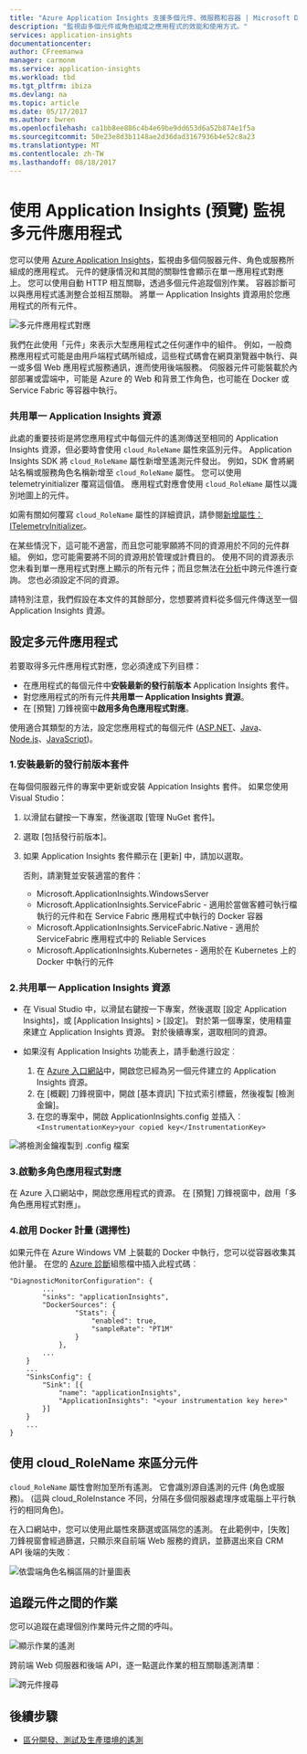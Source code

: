 ```yaml
---
title: "Azure Application Insights 支援多個元件、微服務和容器 | Microsoft Docs"
description: "監視由多個元件或角色組成之應用程式的效能和使用方式。"
services: application-insights
documentationcenter: 
author: CFreemanwa
manager: carmonm
ms.service: application-insights
ms.workload: tbd
ms.tgt_pltfrm: ibiza
ms.devlang: na
ms.topic: article
ms.date: 05/17/2017
ms.author: bwren
ms.openlocfilehash: ca1bb8ee886c4b4e69be9dd653d6a52b874e1f5a
ms.sourcegitcommit: 50e23e8d3b1148ae2d36dad3167936b4e52c8a23
ms.translationtype: MT
ms.contentlocale: zh-TW
ms.lasthandoff: 08/18/2017
---
```

# <a name="monitor-multi-component-applications-with-application-insights-preview"></a>使用 Application Insights (預覽) 監視多元件應用程式

您可以使用 [Azure Application Insights](app-insights-overview.md)，監視由多個伺服器元件、角色或服務所組成的應用程式。 元件的健康情況和其間的關聯性會顯示在單一應用程式對應上。 您可以使用自動 HTTP 相互關聯，透過多個元件追蹤個別作業。 容器診斷可以與應用程式遙測整合並相互關聯。 將單一 Application Insights 資源用於您應用程式的所有元件。 

![多元件應用程式對應](./media/app-insights-monitor-multi-role-apps/app-map.png)

我們在此使用「元件」來表示大型應用程式之任何運作中的組件。 例如，一般商務應用程式可能是由用戶端程式碼所組成，這些程式碼會在網頁瀏覽器中執行、與一或多個 Web 應用程式服務通訊，進而使用後端服務。 伺服器元件可能裝載於內部部署或雲端中，可能是 Azure 的 Web 和背景工作角色，也可能在 Docker 或 Service Fabric 等容器中執行。 

### <a name="sharing-a-single-application-insights-resource"></a>共用單一 Application Insights 資源 

此處的重要技術是將您應用程式中每個元件的遙測傳送至相同的 Application Insights 資源，但必要時會使用 `cloud_RoleName` 屬性來區別元件。 Application Insights SDK 將 `cloud_RoleName` 屬性新增至遙測元件發出。 例如，SDK 會將網站名稱或服務角色名稱新增至 `cloud_RoleName` 屬性。 您可以使用 telemetryinitializer 覆寫這個值。 應用程式對應會使用 `cloud_RoleName` 屬性以識別地圖上的元件。

如需有關如何覆寫 `cloud_RoleName` 屬性的詳細資訊，請參閱[新增屬性：ITelemetryInitializer](app-insights-api-filtering-sampling.md#add-properties-itelemetryinitializer)。  

在某些情況下，這可能不適當，而且您可能寧願將不同的資源用於不同的元件群組。 例如，您可能需要將不同的資源用於管理或計費目的。 使用不同的資源表示您未看到單一應用程式對應上顯示的所有元件；而且您無法在[分析](app-insights-analytics.md)中跨元件進行查詢。 您也必須設定不同的資源。

請特別注意，我們假設在本文件的其餘部分，您想要將資料從多個元件傳送至一個 Application Insights 資源。

## <a name="configure-multi-component-applications"></a>設定多元件應用程式

若要取得多元件應用程式對應，您必須達成下列目標：

* 在應用程式的每個元件中**安裝最新的發行前版本** Application Insights 套件。 
* 對您應用程式的所有元件**共用單一 Application Insights 資源**。
* 在 [預覽] 刀鋒視窗中**啟用多角色應用程式對應**。

使用適合其類型的方法，設定您應用程式的每個元件 ([ASP.NET](app-insights-asp-net.md)、[Java](app-insights-java-get-started.md)、[Node.js](app-insights-nodejs.md)、[JavaScript](app-insights-javascript.md))。

### <a name="1-install-the-latest-pre-release-package"></a>1.安裝最新的發行前版本套件

在每個伺服器元件的專案中更新或安裝 Appication Insights 套件。 如果您使用 Visual Studio：

1. 以滑鼠右鍵按一下專案，然後選取 [管理 NuGet 套件]。 
2. 選取 [包括發行前版本]。
3. 如果 Application Insights 套件顯示在 [更新] 中，請加以選取。 

    否則，請瀏覽並安裝適當的套件：
    
    * Microsoft.ApplicationInsights.WindowsServer
    * Microsoft.ApplicationInsights.ServiceFabric - 適用於當做客體可執行檔執行的元件和在 Service Fabric 應用程式中執行的 Docker 容器
    * Microsoft.ApplicationInsights.ServiceFabric.Native - 適用於 ServiceFabric 應用程式中的 Reliable Services
    * Microsoft.ApplicationInsights.Kubernetes - 適用於在 Kubernetes 上的 Docker 中執行的元件

### <a name="2-share-a-single-application-insights-resource"></a>2.共用單一 Application Insights 資源

* 在 Visual Studio 中，以滑鼠右鍵按一下專案，然後選取 [設定 Application Insights]，或 [Application Insights] > [設定]。 對於第一個專案，使用精靈來建立 Application Insights 資源。 對於後續專案，選取相同的資源。
* 如果沒有 Application Insights 功能表上，請手動進行設定︰

   1. 在 [Azure 入口網站](https://portal,azure.com)中，開啟您已經為另一個元件建立的 Application Insights 資源。
   2. 在 [概觀] 刀鋒視窗中，開啟 [基本資訊] 下拉式索引標籤，然後複製 [檢測金鑰]。
   3. 在您的專案中，開啟 ApplicationInsights.config 並插入︰`<InstrumentationKey>your copied key</InstrumentationKey>`

![將檢測金鑰複製到 .config 檔案](./media/app-insights-monitor-multi-role-apps/copy-instrumentation-key.png)


### <a name="3-enable-multi-role-application-map"></a>3.啟動多角色應用程式對應

在 Azure 入口網站中，開啟您應用程式的資源。 在 [預覽] 刀鋒視窗中，啟用「多角色應用程式對應」。

### <a name="4-enable-docker-metrics-optional"></a>4.啟用 Docker 計量 (選擇性) 

如果元件在 Azure Windows VM 上裝載的 Docker 中執行，您可以從容器收集其他計量。 在您的 [Azure 診斷](../monitoring-and-diagnostics/azure-diagnostics.md)組態檔中插入此程式碼︰

```
"DiagnosticMonitorConfiguration": {
        ...
        "sinks": "applicationInsights",
        "DockerSources": {
                "Stats": {
                    "enabled": true,
                    "sampleRate": "PT1M"
                }
            },
        ...
    }
    ...   
    "SinksConfig": {
        "Sink": [{
            "name": "applicationInsights",
            "ApplicationInsights": "<your instrumentation key here>"
        }]
    }
    ...
}

```

## <a name="use-cloudrolename-to-separate-components"></a>使用 cloud_RoleName 來區分元件

`cloud_RoleName` 屬性會附加至所有遙測。 它會識別源自遙測的元件 (角色或服務)。 (這與 cloud_RoleInstance 不同，分隔在多個伺服器處理序或電腦上平行執行的相同角色)。

在入口網站中，您可以使用此屬性來篩選或區隔您的遙測。 在此範例中，[失敗] 刀鋒視窗會經過篩選，只顯示來自前端 Web 服務的資訊，並篩選出來自 CRM API 後端的失敗︰

![依雲端角色名稱區隔的計量圖表](./media/app-insights-monitor-multi-role-apps/cloud-role-name.png)

## <a name="trace-operations-between-components"></a>追蹤元件之間的作業

您可以追蹤在處理個別作業時元件之間的呼叫。


![顯示作業的遙測](./media/app-insights-monitor-multi-role-apps/show-telemetry-for-operation.png)

跨前端 Web 伺服器和後端 API，逐一點選此作業的相互關聯遙測清單︰

![跨元件搜尋](./media/app-insights-monitor-multi-role-apps/search-across-components.png)


## <a name="next-steps"></a>後續步驟

* [區分開發、測試及生產環境的遙測](app-insights-separate-resources.md)
